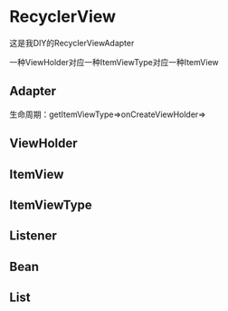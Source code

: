
# RecyclerView
这是我DIY的RecyclerViewAdapter



一种ViewHolder对应一种ItemViewType对应一种ItemView


## Adapter
生命周期：getItemViewType=>onCreateViewHolder=>


## ViewHolder
## ItemView
## ItemViewType
## Listener
## Bean
## List

